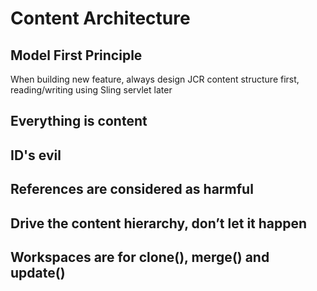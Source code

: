 # Content Architecture

## Model First Principle
When building new feature, always design JCR content structure first, reading/writing using Sling servlet later

## Everything is content

## ID's evil

## References are considered as harmful

## Drive the content hierarchy, don’t let it happen

## Workspaces are for clone(), merge() and update()
